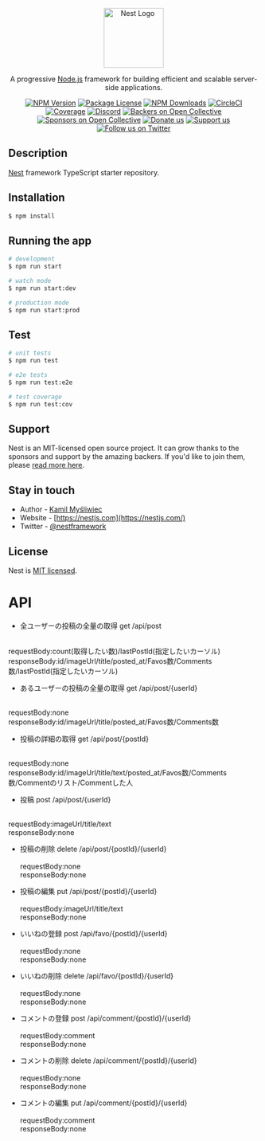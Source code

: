<p align="center">
  <a href="http://nestjs.com/" target="blank"><img src="https://nestjs.com/img/logo-small.svg" width="120" alt="Nest Logo" /><a>
</p>

[circleci-image]: https://img.shields.io/circleci/build/github/nestjs/nest/master?token=abc123def456
[circleci-url]: https://circleci.com/gh/nestjs/nest
  
  <p align="center">A progressive <a href="http://nodejs.org" target="_blank">Node.js</a> framework for building efficient and scalable server-side applications.</p>
    <p align="center">
<a href="https://www.npmjs.com/~nestjscore" target="_blank"><img src="https://img.shields.io/npm/v/@nestjs/core.svg" alt="NPM Version" /></a>
<a href="https://www.npmjs.com/~nestjscore" target="_blank"><img src="https://img.shields.io/npm/l/@nestjs/core.svg" alt="Package License" /></a>
<a href="https://www.npmjs.com/~nestjscore" target="_blank"><img src="https://img.shields.io/npm/dm/@nestjs/common.svg" alt="NPM Downloads" /></a>
<a href="https://circleci.com/gh/nestjs/nest" target="_blank"><img src="https://img.shields.io/circleci/build/github/nestjs/nest/master" alt="CircleCI" /></a>
<a href="https://coveralls.io/github/nestjs/nest?branch=master" target="_blank"><img src="https://coveralls.io/repos/github/nestjs/nest/badge.svg?branch=master#9" alt="Coverage" /></a>
<a href="https://discord.gg/G7Qnnhy" target="_blank"><img src="https://img.shields.io/badge/discord-online-brightgreen.svg" alt="Discord"/></a>
<a href="https://opencollective.com/nest#backer" target="_blank"><img src="https://opencollective.com/nest/backers/badge.svg" alt="Backers on Open Collective" /></a>
<a href="https://opencollective.com/nest#sponsor" target="_blank"><img src="https://opencollective.com/nest/sponsors/badge.svg" alt="Sponsors on Open Collective" /></a>
  <a href="https://paypal.me/kamilmysliwiec" target="_blank"><img src="https://img.shields.io/badge/Donate-PayPal-ff3f59.svg" alt="Donate us"/></a>
    <a href="https://opencollective.com/nest#sponsor"  target="_blank"><img src="https://img.shields.io/badge/Support%20us-Open%20Collective-41B883.svg" alt="Support us"></a>
  <a href="https://twitter.com/nestframework" target="_blank"><img src="https://img.shields.io/twitter/follow/nestframework.svg?style=social&label=Follow" alt="Follow us on Twitter"></a>
</p>
  <!--[![Backers on Open Collective](https://opencollective.com/nest/backers/badge.svg)](https://opencollective.com/nest#backer)
  [![Sponsors on Open Collective](https://opencollective.com/nest/sponsors/badge.svg)](https://opencollective.com/nest#sponsor)-->

## Description

[Nest](https://github.com/nestjs/nest) framework TypeScript starter repository.

## Installation

```bash
$ npm install
```

## Running the app

```bash
# development
$ npm run start

# watch mode
$ npm run start:dev

# production mode
$ npm run start:prod
```

## Test

```bash
# unit tests
$ npm run test

# e2e tests
$ npm run test:e2e

# test coverage
$ npm run test:cov
```

## Support

Nest is an MIT-licensed open source project. It can grow thanks to the sponsors and support by the amazing backers. If you'd like to join them, please [read more here](https://docs.nestjs.com/support).

## Stay in touch

- Author - [Kamil Myśliwiec](https://twitter.com/kammysliwiec)
- Website - [https://nestjs.com](https://nestjs.com/)
- Twitter - [@nestframework](https://twitter.com/nestframework)

## License

  Nest is [MIT licensed](https://github.com/nestjs/nest/blob/master/LICENSE).

# API

- 全ユーザーの投稿の全量の取得
get /api/post<br><br>

requestBody:count(取得したい数)/lastPostId(指定したいカーソル)<br>
responseBody:id/imageUrl/title/posted_at/Favos数/Comments数/lastPostId(指定したいカーソル)<br>

- あるユーザーの投稿の全量の取得
get /api/post/{userId}<br><br>

requestBody:none<br>
responseBody:id/imageUrl/title/posted_at/Favos数/Comments数<br>


- 投稿の詳細の取得
get /api/post/{postId}<br><br>

requestBody:none<br>
responseBody:id/imageUrl/title/text/posted_at/Favos数/Comments数/Commentのリスト/Commentした人<br>

- 投稿
post /api/post/{userId}<br><br>

requestBody:imageUrl/title/text<br>
responseBody:none<br>

- 投稿の削除
delete /api/post/{postId}/{userId}<br><br>
requestBody:none<br>
responseBody:none<br>

- 投稿の編集
put /api/post/{postId}/{userId}<br><br>
requestBody:imageUrl/title/text<br>
responseBody:none<br>

- いいねの登録
post /api/favo/{postId}/{userId}<br><br>
requestBody:none<br>
responseBody:none<br>

- いいねの削除
delete /api/favo/{postId}/{userId}<br><br>
requestBody:none<br>
responseBody:none<br>

- コメントの登録
post /api/comment/{postId}/{userId}<br><br>
requestBody:comment<br>
responseBody:none<br>

- コメントの削除
delete /api/comment/{postId}/{userId}<br><br>
requestBody:none<br>
responseBody:none<br>

- コメントの編集
put /api/comment/{postId}/{userId}<br><br>
requestBody:comment<br>
responseBody:none<br>